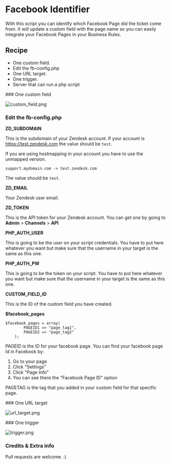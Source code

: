 # Facebook Identifier

With this script you can identify which Facebook Page did the ticket come from. It will update a custom field with the page name so you can easily integrate your Facebook Pages in your Business Rules.

## Recipe

- One custom field.
- Edit the fb-config.php
- One URL target.
- One trigger.
- Server that can run a php script

### One custom field

![custom_field.png](http://i.imgur.com/MPRdILJ.png)

### Edit the fb-config.php

**ZD_SUBDOMAIN**

This is the subdomain of your Zendesk account. If your account is https://test.zendesk.com the value should be `test`.

If you are using hostmapping in your account you have to use the unmapped version.

```
support.mydomain.com -> test.zendesk.com
```

The value should be `test`. 

**ZD_EMAIL**

Your Zendesk user email.

**ZD_TOKEN**

This is the API token for your Zendesk account. You can get one by going to **Admin** > **Channels** > **API**

**PHP_AUTH_USER**

This is going to be the user on your script credentials. You have to put here whatever you want but make sure that the username in your target is the same as this one.

**PHP_AUTH_PW**

This is going to be the token on your script. You have to put here whatever you want but make sure that the username in your target is the same as this one.

**CUSTOM_FIELD_ID**

This is the ID of the custom field you have created.

**$facebook_pages**

```
$facebook_pages = array(
		PAGEID1 => "page_tag1",
		PAGEID2 => "page_tag2"
	);
```

PAGEID is the ID for your facebook page. You can find your facebook page Id in Facebook by:

1. Go to your page
2. Click "Settings"
3. Click "Page Info"
4. You can see there the "Facebook Page ID" option

PAGETAG is the tag that you added in your custom field for that specific page.

### One URL target

![url_target.png](http://i.imgur.com/cBXglMx.png)

### One trigger

![trigger.png](http://i.imgur.com/eNXpnlY.png)

### Credits & Extra info

Pull requests are welcome. :)
